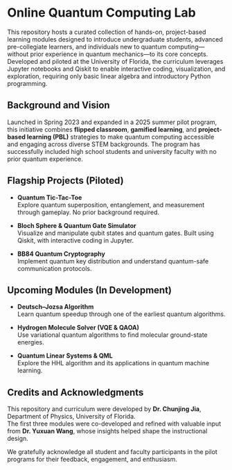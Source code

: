 # Online Quantum Computing Lab
This repository hosts a curated collection of hands-on, project-based learning modules designed to introduce undergraduate students, advanced pre-collegiate learners, and individuals new to quantum computing—without prior experience in quantum mechanics—to its core concepts. Developed and piloted at the University of Florida, the curriculum leverages Jupyter notebooks and Qiskit to enable interactive coding, visualization, and exploration, requiring only basic linear algebra and introductory Python programming.

## Background and Vision

Launched in Spring 2023 and expanded in a 2025 summer pilot program, this initiative combines **flipped classroom**, **gamified learning**, and **project-based learning (PBL)** strategies to make quantum computing accessible and engaging across diverse STEM backgrounds. The program has successfully included high school students and university faculty with no prior quantum experience.

## Flagship Projects (Piloted)

- **Quantum Tic-Tac-Toe**  
  Explore quantum superposition, entanglement, and measurement through gameplay. No prior background required.

- **Bloch Sphere & Quantum Gate Simulator**  
  Visualize and manipulate qubit states and quantum gates. Built using Qiskit, with interactive coding in Jupyter.

- **BB84 Quantum Cryptography**  
  Implement quantum key distribution and understand quantum-safe communication protocols.

## Upcoming Modules (In Development)

- **Deutsch–Jozsa Algorithm**  
  Learn quantum speedup through one of the earliest quantum algorithms.

- **Hydrogen Molecule Solver (VQE & QAOA)**  
  Use variational quantum algorithms to find molecular ground-state energies.

- **Quantum Linear Systems & QML**  
  Explore the HHL algorithm and its applications in quantum machine learning.

## Credits and Acknowledgments

This repository and curriculum were developed by **Dr. Chunjing Jia**, Department of Physics, University of Florida.  
The first three modules were co-developed and refined with valuable input from **Dr. Yuxuan Wang**, whose insights helped shape the instructional design.

We gratefully acknowledge all student and faculty participants in the pilot programs for their feedback, engagement, and enthusiasm.
